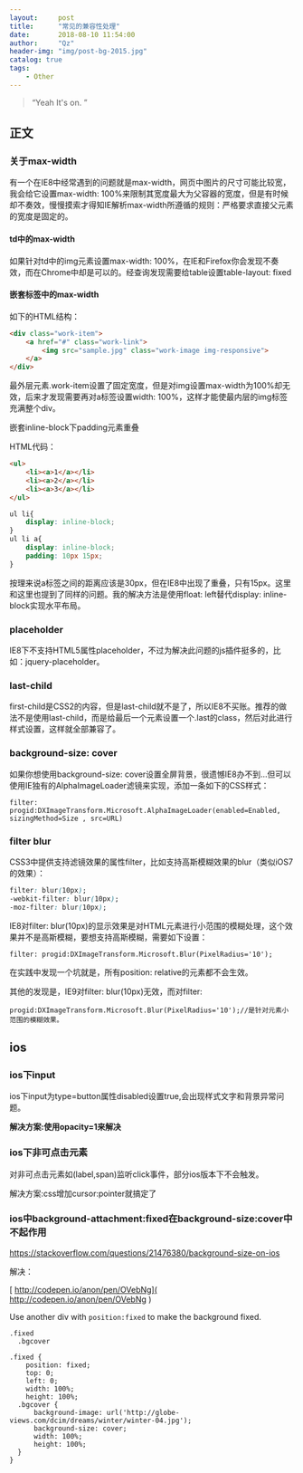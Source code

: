 ```yaml
---
layout:     post
title:      "常见的兼容性处理"
date:       2018-08-10 11:54:00
author:     "Qz"
header-img: "img/post-bg-2015.jpg"
catalog: true
tags:
    - Other
---
```


> “Yeah It's on. ”


## 正文

### 关于max-width

有一个在IE8中经常遇到的问题就是max-width，网页中图片的尺寸可能比较宽，我会给它设置max-width: 100%来限制其宽度最大为父容器的宽度，但是有时候却不奏效，慢慢摸索才得知IE解析max-width所遵循的规则：严格要求直接父元素的宽度是固定的。

#### td中的max-width

如果针对td中的img元素设置max-width: 100%，在IE和Firefox你会发现不奏效，而在Chrome中却是可以的。经查询发现需要给table设置table-layout: fixed


#### 嵌套标签中的max-width


如下的HTML结构：


```html
<div class="work-item">
    <a href="#" class="work-link">
        <img src="sample.jpg" class="work-image img-responsive">
    </a>
</div>
```

最外层元素.work-item设置了固定宽度，但是对img设置max-width为100%却无效，后来才发现需要再对a标签设置width: 100%，这样才能使最内层的img标签充满整个div。




嵌套inline-block下padding元素重叠

HTML代码：


```html
<ul>
    <li><a>1</a></li>
    <li><a>2</a></li>
    <li><a>3</a></li>
</ul>
```


```css
ul li{
    display: inline-block;
}
ul li a{
    display: inline-block;
    padding: 10px 15px;
}
```


按理来说a标签之间的距离应该是30px，但在IE8中出现了重叠，只有15px。这里和这里也提到了同样的问题。我的解决方法是使用float: left替代display: inline-block实现水平布局。





### placeholder
IE8下不支持HTML5属性placeholder，不过为解决此问题的js插件挺多的，比如：jquery-placeholder。





### last-child
first-child是CSS2的内容，但是last-child就不是了，所以IE8不买账。推荐的做法不是使用last-child，而是给最后一个元素设置一个.last的class，然后对此进行样式设置，这样就全部兼容了。








### background-size: cover


如果你想使用background-size: cover设置全屏背景，很遗憾IE8办不到...但可以使用IE独有的AlphaImageLoader滤镜来实现，添加一条如下的CSS样式：

```
filter: progid:DXImageTransform.Microsoft.AlphaImageLoader(enabled=Enabled, sizingMethod=Size , src=URL)
```


### filter blur

CSS3中提供支持滤镜效果的属性filter，比如支持高斯模糊效果的blur（类似iOS7的效果）：


```css
filter: blur(10px);
-webkit-filter: blur(10px);
-moz-filter: blur(10px);
```

IE8对filter: blur(10px)的显示效果是对HTML元素进行小范围的模糊处理，这个效果并不是高斯模糊，要想支持高斯模糊，需要如下设置：



```
filter: progid:DXImageTransform.Microsoft.Blur(PixelRadius='10');
```


在实践中发现一个坑就是，所有position: relative的元素都不会生效。



其他的发现是，IE9对filter: blur(10px)无效，而对filter:


```
progid:DXImageTransform.Microsoft.Blur(PixelRadius='10');//是针对元素小范围的模糊效果。
```





## ios



### ios下input


ios下input为type=button属性disabled设置true,会出现样式文字和背景异常问题。



**解决方案:使用opacity=1来解决**




### ios下非可点击元素
对非可点击元素如(label,span)监听click事件，部分ios版本下不会触发。

解决方案:css增加cursor:pointer就搞定了





### ios中background-attachment:fixed在background-size:cover中不起作用 



[ https://stackoverflow.com/questions/21476380/background-size-on-ios ]( https://stackoverflow.com/questions/21476380/background-size-on-ios )



解决：

[ http://codepen.io/anon/pen/OVebNg]( http://codepen.io/anon/pen/OVebNg )

Use another div with `position:fixed` to make the background fixed.







```less
.fixed
  .bgcover
```



```les
.fixed {
    position: fixed;
    top: 0;
    left: 0;
    width: 100%;
    height: 100%;
  .bgcover {
      background-image: url('http://globe-views.com/dcim/dreams/winter/winter-04.jpg');
      background-size: cover;
      width: 100%;
      height: 100%;
  }
}
```





